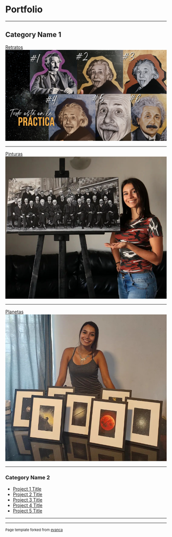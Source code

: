 # Portfolio

---

## Category Name 1 

[Retratos](/sample_page)
<img src="images/dummy_thumbnail.jpg?raw=true"/>

---
[Pinturas](/sample_page)
<img src="images/solvay.png?raw=true"/>

---
[Planetas](/sample_page)
<img src="images/planetas.jpg?raw=true"/>

---

### Category Name 2

- [Project 1 Title](http://example.com/)
- [Project 2 Title](http://example.com/)
- [Project 3 Title](http://example.com/)
- [Project 4 Title](http://example.com/)
- [Project 5 Title](http://example.com/)

---




---
<p style="font-size:11px">Page template forked from <a href="https://github.com/evanca/quick-portfolio">evanca</a></p>
<!-- Remove above link if you don't want to attibute -->
